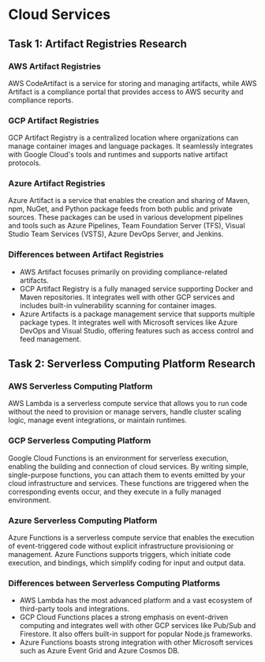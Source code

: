 # Cloud Services

## Task 1: Artifact Registries Research

### AWS Artifact Registries

AWS CodeArtifact is a service for storing and managing artifacts, while AWS Artifact is a compliance portal that provides access to AWS security and compliance reports.

### GCP Artifact Registries

GCP Artifact Registry is a centralized location where organizations can manage container images and language packages. It seamlessly integrates with Google Cloud's tools and runtimes and supports native artifact protocols.

### Azure Artifact Registries

Azure Artifact is a service that enables the creation and sharing of Maven, npm, NuGet, and Python package feeds from both public and private sources. These packages can be used in various development pipelines and tools such as Azure Pipelines, Team Foundation Server (TFS), Visual Studio Team Services (VSTS), Azure DevOps Server, and Jenkins.

### Differences between Artifact Registries

- AWS Artifact focuses primarily on providing compliance-related artifacts.
- GCP Artifact Registry is a fully managed service supporting Docker and Maven repositories. It integrates well with other GCP services and includes built-in vulnerability scanning for container images.
- Azure Artifacts is a package management service that supports multiple package types. It integrates well with Microsoft services like Azure DevOps and Visual Studio, offering features such as access control and feed management.

## Task 2: Serverless Computing Platform Research

### AWS Serverless Computing Platform

AWS Lambda is a serverless compute service that allows you to run code without the need to provision or manage servers, handle cluster scaling logic, manage event integrations, or maintain runtimes.

### GCP Serverless Computing Platform

Google Cloud Functions is an environment for serverless execution, enabling the building and connection of cloud services. By writing simple, single-purpose functions, you can attach them to events emitted by your cloud infrastructure and services. These functions are triggered when the corresponding events occur, and they execute in a fully managed environment.

### Azure Serverless Computing Platform

Azure Functions is a serverless compute service that enables the execution of event-triggered code without explicit infrastructure provisioning or management. Azure Functions supports triggers, which initiate code execution, and bindings, which simplify coding for input and output data.

### Differences between Serverless Computing Platforms

- AWS Lambda has the most advanced platform and a vast ecosystem of third-party tools and integrations.
- GCP Cloud Functions places a strong emphasis on event-driven computing and integrates well with other GCP services like Pub/Sub and Firestore. It also offers built-in support for popular Node.js frameworks.
- Azure Functions boasts strong integration with other Microsoft services such as Azure Event Grid and Azure Cosmos DB.
